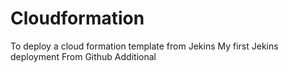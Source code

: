 # Cloudformation
To deploy a cloud formation template from Jekins
My first Jekins deployment
From Github
Additional
